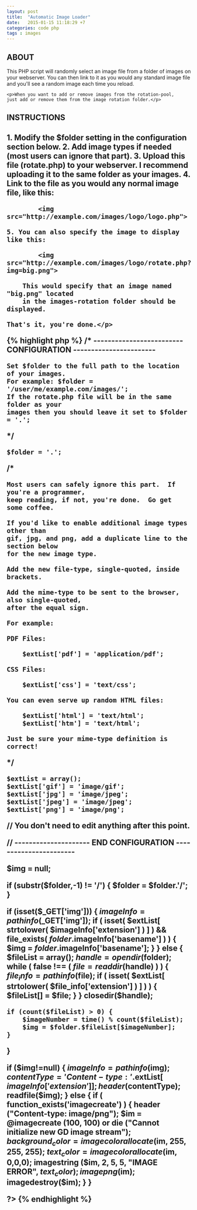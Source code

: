 ```yaml
---
layout: post
title:  "Automatic Image Loader"
date:   2015-01-15 11:18:29 +7
categories: code php
tags : images
---
```


<h2>ABOUT</h2>
   <p> This PHP script will randomly select an image file from a
    folder of images on your webserver.  You can then link to it
    as you would any standard image file and you'll see a random
    image each time you reload.</p>
    
    <p>When you want to add or remove images from the rotation-pool,
    just add or remove them from the image rotation folder.</p>

<h2>INSTRUCTIONS<h2>
    <p>1. Modify the $folder setting in the configuration section below.
    2. Add image types if needed (most users can ignore that part).
    3. Upload this file (rotate.php) to your webserver.  I recommend
       uploading it to the same folder as your images.
    4. Link to the file as you would any normal image file, like this:

            <img src="http://example.com/images/logo/logo.php">

    5. You can also specify the image to display like this:

            <img src="http://example.com/images/logo/rotate.php?img=big.png">
        
        This would specify that an image named "big.png" located
        in the images-rotation folder should be displayed.
    
    That's it, you're done.</p>
{% highlight php %}
/* ------------------------- CONFIGURATION -----------------------


    Set $folder to the full path to the location of your images.
    For example: $folder = '/user/me/example.com/images/';
    If the rotate.php file will be in the same folder as your
    images then you should leave it set to $folder = '.';

*/


    $folder = '.';


/*  

    Most users can safely ignore this part.  If you're a programmer,
    keep reading, if not, you're done.  Go get some coffee.

    If you'd like to enable additional image types other than
    gif, jpg, and png, add a duplicate line to the section below
    for the new image type.
    
    Add the new file-type, single-quoted, inside brackets.
    
    Add the mime-type to be sent to the browser, also single-quoted,
    after the equal sign.
    
    For example:
    
    PDF Files:

        $extList['pdf'] = 'application/pdf';
    
    CSS Files:

        $extList['css'] = 'text/css';

    You can even serve up random HTML files:

        $extList['html'] = 'text/html';
        $extList['htm'] = 'text/html';

    Just be sure your mime-type definition is correct!

*/

    $extList = array();
    $extList['gif'] = 'image/gif';
    $extList['jpg'] = 'image/jpeg';
    $extList['jpeg'] = 'image/jpeg';
    $extList['png'] = 'image/png';
    

// You don't need to edit anything after this point.


// --------------------- END CONFIGURATION -----------------------

$img = null;

if (substr($folder,-1) != '/') {
    $folder = $folder.'/';
}

if (isset($_GET['img'])) {
    $imageInfo = pathinfo($_GET['img']);
    if (
        isset( $extList[ strtolower( $imageInfo['extension'] ) ] ) &&
        file_exists( $folder.$imageInfo['basename'] )
    ) {
        $img = $folder.$imageInfo['basename'];
    }
} else {
    $fileList = array();
    $handle = opendir($folder);
    while ( false !== ( $file = readdir($handle) ) ) {
        $file_info = pathinfo($file);
        if (
            isset( $extList[ strtolower( $file_info['extension'] ) ] )
        ) {
            $fileList[] = $file;
        }
    }
    closedir($handle);

    if (count($fileList) > 0) {
        $imageNumber = time() % count($fileList);
        $img = $folder.$fileList[$imageNumber];
    }
}

if ($img!=null) {
    $imageInfo = pathinfo($img);
    $contentType = 'Content-type: '.$extList[ $imageInfo['extension'] ];
    header ($contentType);
    readfile($img);
} else {
    if ( function_exists('imagecreate') ) {
        header ("Content-type: image/png");
        $im = @imagecreate (100, 100)
            or die ("Cannot initialize new GD image stream");
        $background_color = imagecolorallocate ($im, 255, 255, 255);
        $text_color = imagecolorallocate ($im, 0,0,0);
        imagestring ($im, 2, 5, 5,  "IMAGE ERROR", $text_color);
        imagepng ($im);
        imagedestroy($im);
    }
}

?>
{% endhighlight %}